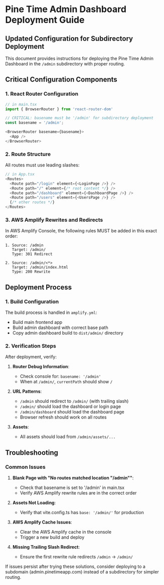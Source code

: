 # Pine Time Admin Dashboard Deployment Guide

## Updated Configuration for Subdirectory Deployment

This document provides instructions for deploying the Pine Time Admin Dashboard in the `/admin` subdirectory with proper routing.

## Critical Configuration Components

### 1. React Router Configuration

```typescript
// in main.tsx
import { BrowserRouter } from 'react-router-dom'

// CRITICAL: basename must be '/admin' for subdirectory deployment
const basename = '/admin';

<BrowserRouter basename={basename}>
  <App />
</BrowserRouter>
```

### 2. Route Structure

All routes must use leading slashes:

```typescript
// in App.tsx
<Routes>
  <Route path="/login" element={<LoginPage />} />
  <Route path="/" element={/* root content */} />
  <Route path="/dashboard" element={<DashboardPage />} />
  <Route path="/users" element={<UsersPage />} />
  {/* other routes */}
</Routes>
```

### 3. AWS Amplify Rewrites and Redirects

In AWS Amplify Console, the following rules MUST be added in this exact order:

```
1. Source: /admin
   Target: /admin/
   Type: 301 Redirect

2. Source: /admin/<*>
   Target: /admin/index.html
   Type: 200 Rewrite
```

## Deployment Process

### 1. Build Configuration

The build process is handled in `amplify.yml`:
- Build main frontend app
- Build admin dashboard with correct base path
- Copy admin dashboard build to `dist/admin/` directory

### 2. Verification Steps

After deployment, verify:

1. **Router Debug Information**:
   - Check console for: `basename: '/admin'`
   - When at `/admin/`, `currentPath` should show `/`

2. **URL Patterns**:
   - `/admin` should redirect to `/admin/` (with trailing slash)
   - `/admin/` should load the dashboard or login page
   - `/admin/dashboard` should load the dashboard page
   - Browser refresh should work on all routes

3. **Assets**:
   - All assets should load from `/admin/assets/...`

## Troubleshooting

### Common Issues

1. **Blank Page with "No routes matched location "/admin""**:
   - Check that basename is set to '/admin' in main.tsx
   - Verify AWS Amplify rewrite rules are in the correct order

2. **Assets Not Loading**:
   - Verify that vite.config.ts has `base: '/admin/'` for production

3. **AWS Amplify Cache Issues**:
   - Clear the AWS Amplify cache in the console
   - Trigger a new build and deploy

4. **Missing Trailing Slash Redirect**:
   - Ensure the first rewrite rule redirects `/admin` → `/admin/`

If issues persist after trying these solutions, consider deploying to a subdomain (admin.pinetimeapp.com) instead of a subdirectory for simpler routing.
